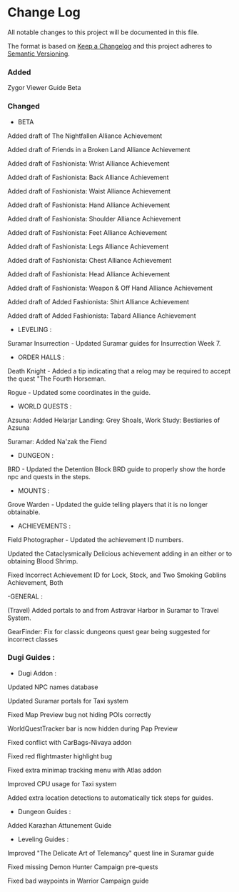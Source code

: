 # Change Log
All notable changes to this project will be documented in this file.

The format is based on [Keep a Changelog](http://keepachangelog.com/) 
and this project adheres to [Semantic Versioning](http://semver.org/).

### Added

Zygor Viewer Guide Beta

### Changed 

- BETA

Added draft of The Nightfallen Alliance Achievement

Added draft of Friends in a Broken Land Alliance Achievement

Added draft of Fashionista: Wrist Alliance Achievement

Added draft of Fashionista: Back Alliance Achievement

Added draft of Fashionista: Waist Alliance Achievement

Added draft of Fashionista: Hand Alliance Achievement

Added draft of Fashionista: Shoulder Alliance Achievement

Added draft of Fashionista: Feet Alliance Achievement

Added draft of Fashionista: Legs Alliance Achievement

Added draft of Fashionista: Chest Alliance Achievement

Added draft of Fashionista: Head Alliance Achievement

Added draft of Fashionista: Weapon &amp; Off Hand Alliance Achievement

Added draft of Added Fashionista: Shirt Alliance Achievement

Added draft of Added Fashionista: Tabard Alliance Achievement

- LEVELING : 

Suramar Insurrection - Updated Suramar guides for Insurrection Week 7.

- ORDER HALLS : 

Death Knight - Added a tip indicating that a relog may be required to accept the quest "The Fourth Horseman.

Rogue - Updated some coordinates in the guide.

- WORLD QUESTS : 

Azsuna: Added Helarjar Landing: Grey Shoals, Work Study: Bestiaries of Azsuna

Suramar: Added Na'zak the Fiend

- DUNGEON : 

BRD - Updated the Detention Block BRD guide to properly show the horde npc and quests in the steps.

- MOUNTS : 

Grove Warden - Updated the guide telling players that it is no longer obtainable.

- ACHIEVEMENTS : 

Field Photographer - Updated the achievement ID numbers.

Updated the Cataclysmically Delicious achievement adding in an either or to obtaining Blood Shrimp.

Fixed Incorrect Achievement ID for Lock, Stock, and Two Smoking Goblins Achievement, Both

-GENERAL : 

(Travel) Added portals to and from Astravar Harbor in Suramar to Travel System.

GearFinder: Fix for classic dungeons quest gear being suggested for incorrect classes

### Dugi Guides : 

- Dugi Addon :  

Updated NPC names database

Updated Suramar portals for Taxi system

Fixed Map Preview bug not hiding POIs correctly

WorldQuestTracker bar is now hidden during Pap Preview

Fixed conflict with CarBags-Nivaya addon

Fixed red flightmaster highlight bug

Fixed extra minimap tracking menu with Atlas addon

Improved CPU usage for Taxi system 

Added extra location detections to automatically tick steps for guides.

- Dungeon Guides : 

Added Karazhan Attunement Guide

- Leveling Guides : 

Improved "The Delicate Art of Telemancy" quest line in Suramar guide

Fixed missing Demon Hunter Campaign pre-quests

Fixed bad waypoints in Warrior Campaign guide